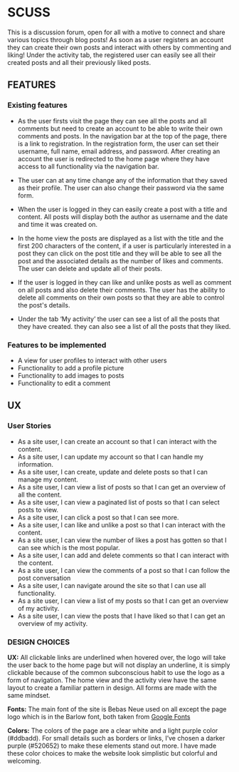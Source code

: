 # SCUSS

This is a discussion forum, open for all with a motive to connect and share various topics through blog posts! As soon as a user registers an account they can create their own posts and interact with others by commenting and liking! Under the activity tab, the registered user can easily see all their created posts and all their previously liked posts.

## FEATURES

### Existing features

- As the user firsts visit the page they can see all the posts and all comments but need to create an account to be able to write their own comments and posts. In the navigation bar at the top of the page, there is a link to registration. In the registration form, the user can set their username, full name, email address, and password. After creating an account the user is redirected to the home page where they have access to all functionality via the navigation bar.

- The user can at any time change any of the information that they saved as their profile. The user can also change their password via the same form.

- When the user is logged in they can easily create a post with a title and content. All posts will display both the author as username and the date and time it was created on.

- In the home view the posts are displayed as a list with the title and the first 200 characters of the content, if a user is particularly interested in a post they can click on the post title and they will be able to see all the post and the associated details as the number of likes and comments. The user can delete and update all of their posts.

- If the user is logged in they can like and unlike posts as well as comment on all posts and also delete their comments. The user has the ability to delete all comments on their own posts so that they are able to control the post's details. 

- Under the tab ‘My activity’ the user can see a list of all the posts that they have created. they can also see a list of all the posts that they liked.


### Features to be implemented

- A view for user profiles to interact with other users
- Functionality to add a profile picture
- Functionality to add images to posts
- Functionality to edit a comment

## UX

### User Stories 

- As a site user, I can create an account so that I can interact with the content.
- As a site user, I can update my account so that I can handle my information.
- As a site user, I can create, update and delete posts so that I can manage my content.
- As a site user, I can view a list of posts so that I can get an overview of all the content.
- As a site user, I can view a paginated list of posts so that I can select posts to view.
- As a site user, I can click a post so that I can see more.
- As a site user, I can like and unlike a post so that I can interact with the content.
- As a site user, I can view the number of likes a post has gotten so that I can see which is the most popular.
- As a site user, I can add and delete comments so that I can interact with the content.
- As a site user, I can view the comments of a post so that I can follow the post conversation
- As a site user, I can navigate around the site so that I can use all functionality.
- As a site user, I can view a list of my posts so that I can get an overview of my activity.
- As a site user, I can view the posts that I have liked so that I can get an overview of my activity.


### DESIGN CHOICES

**UX:**
All clickable links are underlined when hovered over, the logo will take the user back to the home page but will not display an underline, it is simply clickable because of the common subconscious habit to use the logo as a form of navigation. The home view and the activity view have the same layout to create a familiar pattern in design. All forms are made with the same mindset.

**Fonts:**
The main font of the site is Bebas Neue used on all except the page logo which is in the Barlow font, both taken from [Google Fonts](https://fonts.google.com/)

**Colors:**
The colors of the page are a clear white and a light purple color (#ddbadd). For small details such as borders or links, I’ve chosen a darker purple (#520652) to make these elements stand out more. I have made these color choices to make the website look simplistic but colorful and welcoming.

